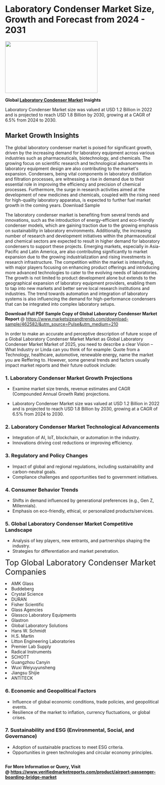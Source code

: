 <H1>Laboratory Condenser Market Size, Growth and Forecast from 2024 - 2031</H1><img class="aligncenter size-medium wp-image-584254" src="https://thirdeyenews.in/wp-content/uploads/2024/09/Global-Market-Research-300x168.jpeg" alt="" width="300" height="168" /><p><strong>Global&nbsp;<a href="https://www.marketsizeandtrends.com/download-sample/462582/&amp;utm_source=Pulse&amp;utm_medium=210">Laboratory Condenser Market</a> Insights</strong></p><p>Laboratory Condenser Market size was valued at USD 1.2 Billion in 2022 and is projected to reach USD 1.8 Billion by 2030, growing at a CAGR of 6.5% from 2024 to 2030.</p><p><h2>Market Growth Insights</h2> <p>The global laboratory condenser market is poised for significant growth, driven by the increasing demand for laboratory equipment across various industries such as pharmaceuticals, biotechnology, and chemicals. The growing focus on scientific research and technological advancements in laboratory equipment design are also contributing to the market's expansion. Condensers, being vital components in laboratory distillation and filtration processes, are witnessing a rise in demand due to their essential role in improving the efficiency and precision of chemical processes. Furthermore, the surge in research activities aimed at the development of new medicines and chemicals, coupled with the rising need for high-quality laboratory apparatus, is expected to further fuel market growth in the coming years. Download Sample</p> <p>The laboratory condenser market is benefiting from several trends and innovations, such as the introduction of energy-efficient and eco-friendly condenser models, which are gaining traction due to the growing emphasis on sustainability in laboratory environments. Additionally, the increasing number of research and development initiatives within the pharmaceutical and chemical sectors are expected to result in higher demand for laboratory condensers to support these projects. Emerging markets, especially in Asia-Pacific and Latin America, are also contributing significantly to market expansion due to the growing industrialization and rising investments in research infrastructure. The competition within the market is intensifying, with major players focusing on enhancing product offerings and introducing more advanced technologies to cater to the evolving needs of laboratories. The growth is not limited to product development alone but extends to the geographical expansion of laboratory equipment providers, enabling them to tap into new markets and better serve local research institutions and industries. The trend towards automation and integration of laboratory systems is also influencing the demand for high-performance condensers that can be integrated into complex laboratory setups. </p><p><span class=""><strong>Download Full PDF Sample Copy of Global Laboratory Condenser Market Report</strong> @ <a href="https://www.marketsizeandtrends.com/download-sample/462582/&amp;utm_source=Pulse&amp;utm_medium=210" target="_blank">https://www.marketsizeandtrends.com/download-sample/462582/&amp;utm_source=Pulse&amp;utm_medium=210</a></span></p><p>In order to make an accurate and perceptive description of future scope of a Global&nbsp;Laboratory Condenser Market Market as Global&nbsp;Laboratory Condenser Market Market of 2025, you need to describe a clear Vision &ndash; What Industry or Linda can you think of for example: Quote from a Technology, healthcare, automotive, renewable energy, name the market you are Reffering to. However, some general trends and factors usually impact market reports and their future outlook include:</p><h3>1.&nbsp;<strong>Laboratory Condenser Market Growth Projections</strong></h3><ul><li>Examine market size trends, revenue estimates and CAGR (Compounded Annual Growth Rate) projections.</li><li><p>Laboratory Condenser Market size was valued at USD 1.2 Billion in 2022 and is projected to reach USD 1.8 Billion by 2030, growing at a CAGR of 6.5% from 2024 to 2030.</p></li></ul><h3>2.&nbsp;<strong>Laboratory Condenser Market Technological Advancements</strong></h3><ul><li>Integration of AI, IoT, blockchain, or automation in the industry.</li><li>Innovations driving cost reductions or improving efficiency.</li></ul><h3>3.&nbsp;<strong>Regulatory and Policy Changes</strong></h3><ul><li>Impact of global and regional regulations, including sustainability and carbon-neutral goals.</li><li>Compliance challenges and opportunities tied to government initiatives.</li></ul><h3>4.&nbsp;<strong>Consumer Behavior Trends</strong></h3><ul><li>Shifts in demand influenced by generational preferences (e.g., Gen Z, Millennials).</li><li>Emphasis on eco-friendly, ethical, or personalized products/services.</li></ul><h3>5.&nbsp;<strong>Global Laboratory Condenser Market Competitive Landscape</strong></h3><ul><li>Analysis of key players, new entrants, and partnerships shaping the industry.</li><li>Strategies for differentiation and market penetration.</li></ul><p data-pm-slice="1 1 []"><span style="color: inherit; font-family: inherit; font-size: 25px;">Top Global Laboratory Condenser Market Companies</span></p><div class="" data-test-id=""><p><li>AMK Glass</li><li> Buddeberg</li><li> Crystal Science</li><li> DURAN</li><li> Fisher Scientific</li><li> Glass Agencies</li><li> Glassco Laboratory Equipments</li><li> Glastron</li><li> Global Laboratory Solutions</li><li> Hans W. Schmidt</li><li> H.S. Martin</li><li> Litton Engineering Laboratories</li><li> Premier Lab Supply</li><li> Radical Instruments</li><li> SCHOTT</li><li> Guangzhou Canyin</li><li> Wuxi Weiyuyunsheng</li><li> Jiangsu Shijie</li><li> ANTITECK</li></p></div><h3>6.&nbsp;<strong>Economic and Geopolitical Factors</strong></h3><ul><li>Influence of global economic conditions, trade policies, and geopolitical events.</li><li>Resilience of the market to inflation, currency fluctuations, or global crises.</li></ul><h3>7.&nbsp;<strong>Sustainability and ESG (Environmental, Social, and Governance)</strong></h3><ul><li>Adoption of sustainable practices to meet ESG criteria.</li><li>Opportunities in green technologies and circular economy principles.</li></ul><h2><strong style="font-size: 14px;">For More Information or Query, Visit @&nbsp;</strong><a style="background-color: #ffffff; font-size: 14px;" href="https://www.marketsizeandtrends.com/report/laboratory-condenser-market/" target="_blank">https://www.verifiedmarketreports.com/product/airport-passenger-boarding-bridge-market</a></h2>
